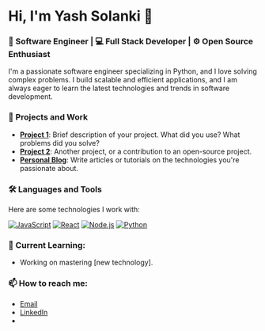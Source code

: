 # Hi, I'm Yash Solanki 👋

### 🚀 Software Engineer | 💻 Full Stack Developer | ⚙️ Open Source Enthusiast

I'm a passionate software engineer specializing in Python, and I love solving complex problems. I build scalable and efficient applications, and I am always eager to learn the latest technologies and trends in software development.

### 💼 Projects and Work
- **[Project 1](link-to-repo)**: Brief description of your project. What did you use? What problems did you solve?
- **[Project 2](link-to-repo)**: Another project, or a contribution to an open-source project.
- **[Personal Blog](link-to-blog)**: Write articles or tutorials on the technologies you're passionate about.

### 🛠️ Languages and Tools
Here are some technologies I work with:

[![JavaScript](https://img.shields.io/badge/-JavaScript-black?style=flat-square&logo=javascript)]()
[![React](https://img.shields.io/badge/-React-black?style=flat-square&logo=react)]()
[![Node.js](https://img.shields.io/badge/-Node.js-black?style=flat-square&logo=node.js)]()
[![Python](https://img.shields.io/badge/-Python-black?style=flat-square&logo=python)]()

### 🌱 Current Learning:
- Working on mastering [new technology].

### 📫 How to reach me:
- [Email](yashsolanki3210@gmail.com)
- [LinkedIn](https://www.linkedin.com/in/yash-solanki-15055824b?utm_source=share&utm_campaign=share_via&utm_content=profile&utm_medium=android_app)
- 
